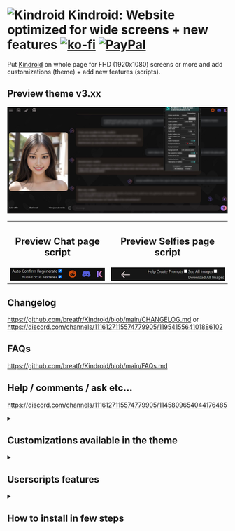 # <img src="https://play-lh.googleusercontent.com/plaMooDMA0URmZGnfDJmn-v4DEP1SGMUXxC0grATSPuXQ8-HgAgijTXVvyU1y1ir_fRd=s30-rw" alt="Kindroid"> Kindroid: Website optimized for wide screens + new features [![ko-fi](https://ko-fi.com/img/githubbutton_sm.svg)](https://ko-fi.com/breatfr) <a href="https://www.paypal.me/breat" target="_blank"><img src="https://github.com/andreostrovsky/donate-with-paypal/raw/master/blue.svg" alt="PayPal" height="30"></a>
Put [Kindroid](https://kindroid.ai/) on whole page for FHD (1920x1080) screens or more and add customizations (theme) + add new features (scripts).
## Preview theme v3.xx
![Preview theme](https://raw.githubusercontent.com/breatfr/kindroid/main/docs/preview_theme_v3.xx.jpg)

<table>
	<tr>
		<th><h2>Preview Chat page script</h2></th>
		<th><h2>Preview Selfies page script</h2></th>
	</tr>
	<tr>
		<td><img src="https://raw.githubusercontent.com/breatfr/kindroid/main/docs/preview_chat_script.jpg" alt="Preview Chat page script"></td>
		<td><img src="https://raw.githubusercontent.com/breatfr/kindroid/main/docs/preview_selfies_script.jpg" alt="Preview Selfies page script"></td>
	</tr>
</table>

## Changelog
https://github.com/breatfr/Kindroid/blob/main/CHANGELOG.md or https://discord.com/channels/1116127115574779905/1195415564101886102

## FAQs
https://github.com/breatfr/Kindroid/blob/main/FAQs.md

## Help / comments / ask etc...
https://discord.com/channels/1116127115574779905/1145809654044176485

<details>
  <summary><h2>Customizations available in the theme</h2></summary>
<h3>chat page</h3>
<ul>
		<li>actions text style
			<ul>
				<li>default</li>
				<li>asterisks</li>
				<li>asterisks + bold</li>
				<li>asterisks + Bold + no italic</li>
				<li>asterisks + Bold + no italic + same color</li>
				<li>bold</li>
				<li>bold + no italic</li>
				<li>bold + no italic + same color</li>
				<li>no italic</li>
				<li>same color</li>
			</ul>
		</li>
		<li>actions text color choice</li>
		<li>avatar choice</li>
		<li>avatar position (choose regarding of the size you use, isn't automatic)
			<ul>
				<li>avatar position large middle</li>
				<li>avatar position large top</li>
				<li>avatar position large bottom</li>
				<li>avatar position small middle</li>
				<li>avatar position small top</li>
				<li>avatar position small bottom</li>
				<li>avatar custom position</li>
			</ul>
		</li>
		<li>avatar size
			<ul>
				<li>large</li>
				<li>small</li>
				<li>hidden</li>
				<li>custom</li>
			</ul>
		</li>
		<li>avatar hoverzoom
			<ul>
				<li>enabled (default)</li>
				<li>disabled</li>
			</ul>
		</li>
		<li>background choice
			<ul>
				<li>hearts background (default)</li>
				<li>no background</li>
				<li>custom background</li>
			</ul>
		</li>
		<li>background color choice (can be use with background choice too)</li>
		<li>blur bubbles content and image you send to ai to share in privacy</li>
		<li>bubbles font color of your choice</li>
		<li>bubbles font size of your choice</li>
		<li>hide or not names in bubbles (layout will change depending of this too)</li>
		<li>kin's bubbles background color of your choice **OR** kin bubbles background image of your choice</li>
		<li>our bubbles background color of your choice **OR** our bubbles background image of your choice</li>
		<li>system bubbles style (layout will change depending of this too)
			<ul>
				<li>left (like v2)</li>
				<li>dark (normal position but dark)</li>
			</ul>
		</li>
		<li>textarea font size of your choice</li>
	</ul>
	<h3>selfies page</h3>
	<ul>
		<li>background choice
			<ul>
				<li>hearts background (default)</li>
				<li>no background</li>
				<li>custom background</li>
			</ul>
		</li>
		<li>background color choice (can be use with background choice too)</li>
		<li>blur feature on images</li>
		<li>image border on hover
			<ul>
				<li>enabled (default)</li>
				<li>disabled</li>
			</ul>
		</li>
	</ul>
	<h3>voicecall page</h3>
	<ul>
		<li>avatar choice</li>
		<li>background choice
			<ul>
				<li>hearts background (default)</li>
				<li>no background</li>
				<li>custom background</li>
			</ul>
		</li>
		<li>background color choice (can be use with background choice too)</li>
	</ul>
 	<h3>faqs page</h3>
  	<ul>
		<li>background choice
			<ul>
				<li>hearts background (default)</li>
				<li>no background</li>
				<li>custom background</li>
			</ul>
		</li>
		<li>background color choice (can be use with background choice too)</li>
	</ul>
	<h3>legal page</h3>
	<ul>
		<li>background choice
			<ul>
				<li>hearts background (default)</li>
				<li>no background</li>
				<li>custom background</li>
			</ul>
		</li>
		<li>background color choice (can be use with background choice too)</li>
	</ul>
</details>
<details>
  <summary><h2>Userscripts features</h2></summary>
<h3>chat page</h3>
	<ul>
		<li>add autofocus textarea (chat page only)</li>
		<li>blur bubbles content and image you send to ai to share in privacy (chat page and mobile script version only)</li>
	</ul>
<h3>selfies page</h3>
	<ul>
		<li>add a checkbox to open a prompt generator</li>
		<li>add a checkbox to see all images</li>
		<li>add a button to download all images (use it after enable see all images)</li>
	</ul>
</details>

<details>
  <summary><h2> How to install in few steps</h2></summary>
  <ul>
	  <li><a href="https://github.com/breatfr/Kindroid/blob/main/docs/how_to_install_the_theme_in_few_steps.md" target="_blank">theme</a> (pc only)</li>
	  <li>scripts
		  <ul>
			  <li><a href="https://github.com/breatfr/Kindroid/blob/main/docs/how_to_install_the_userscripts_in_few_steps_on_pc.md" target="_blank">pc</a></li>
			  <li>mobile
				  <ul>
					  <li><a href="https://github.com/breatfr/Kindroid/blob/main/docs/how_to_install_the_userscripts_in_few_steps_on_android.md" target="_blank">android</a></li>
					  <li><a href="https://github.com/breatfr/Kindroid/blob/main/docs/how_to_install_the_userscripts_in_few_steps_on_ios.md" target="_blank">ios</a></li>
				  </ul>
			  </li>
		  </ul>
	  </li>
  </ul>
</details>
